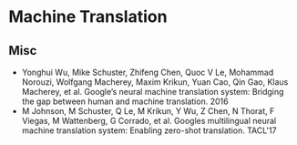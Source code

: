 # Machine Translation

## Misc
- Yonghui Wu, Mike Schuster, Zhifeng Chen, Quoc V Le, Mohammad Norouzi, Wolfgang Macherey, Maxim Krikun, Yuan Cao, Qin Gao, Klaus Macherey, et al. Google’s neural machine translation system: Bridging the gap between human and machine translation. 2016
- M Johnson, M Schuster, Q Le, M Krikun, Y Wu, Z Chen, N Thorat, F Viegas, M Wattenberg, G Corrado, et al. Googles multilingual neural machine translation system: Enabling zero-shot translation. TACL'17